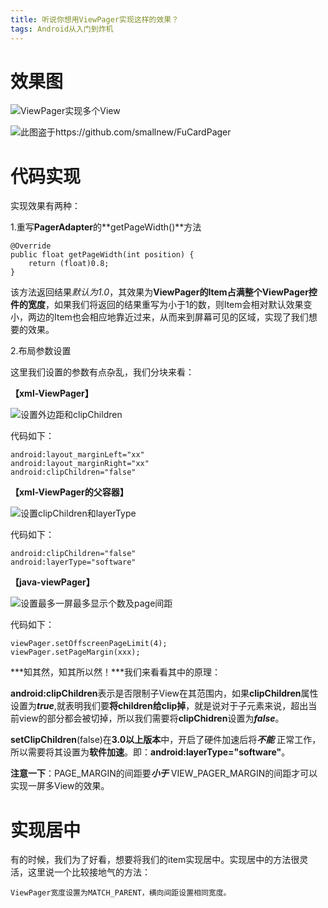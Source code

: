 ```yaml
---
title: 听说你想用ViewPager实现这样的效果？
tags: Android从入门到炸机
---
```

# 效果图

![ViewPager实现多个View](http://upload-images.jianshu.io/upload_images/291600-4a2d2176f95be5a5.png?imageMogr2/auto-orient/strip%7CimageView2/2/w/1240)


![此图盗于https://github.com/smallnew/FuCardPager](http://upload-images.jianshu.io/upload_images/291600-86d59532cd37f25c.gif?imageMogr2/auto-orient/strip)


# 代码实现

实现效果有两种：

1.重写**PagerAdapter**的**getPageWidth()**方法

```
@Override
public float getPageWidth(int position) {
    return (float)0.8;
}
```

该方法返回结果*默认为1.0*，其效果为**ViewPager的Item占满整个ViewPager控件的宽度**，如果我们将返回的结果重写为小于1的数，则Item会相对默认效果变小，两边的Item也会相应地靠近过来，从而来到屏幕可见的区域，实现了我们想要的效果。

2.布局参数设置

这里我们设置的参数有点杂乱，我们分块来看：

**【xml-ViewPager】**

![设置外边距和clipChildren](http://upload-images.jianshu.io/upload_images/291600-c8e52d2b64c03ca5.png?imageMogr2/auto-orient/strip%7CimageView2/2/w/1240)

代码如下：
```
android:layout_marginLeft="xx"
android:layout_marginRight="xx"
android:clipChildren="false"
```

**【xml-ViewPager的父容器】**

![设置clipChildren和layerType](http://upload-images.jianshu.io/upload_images/291600-af304b5a260a2514.png?imageMogr2/auto-orient/strip%7CimageView2/2/w/1240)

代码如下：

```
android:clipChildren="false"
android:layerType="software"
```

**【java-viewPager】**

![设置最多一屏最多显示个数及page间距](http://upload-images.jianshu.io/upload_images/291600-5ad6aeaded7fd52d.png?imageMogr2/auto-orient/strip%7CimageView2/2/w/1240)

代码如下：

```
viewPager.setOffscreenPageLimit(4);
viewPager.setPageMargin(xxx);
```

***知其然，知其所以然！***我们来看看其中的原理：

**android:clipChildren**表示是否限制子View在其范围内，如果**clipChildren**属性设置为***true***,就表明我们要**将children给clip掉**，就是说对于子元素来说，超出当前view的部分都会被切掉，所以我们需要将**clipChidren**设置为***false***。

**setClipChildren**(false)在**3.0以上版本**中，开启了硬件加速后将***不能*** 正常工作，所以需要将其设置为**软件加速**。即：**android:layerType="software"**。

**注意一下**：PAGE_MARGIN的间距要***小于*** VIEW_PAGER_MARGIN的间距才可以实现一屏多View的效果。
# 
# 实现居中

有的时候，我们为了好看，想要将我们的item实现居中。实现居中的方法很灵活，这里说一个比较接地气的方法：

```
ViewPager宽度设置为MATCH_PARENT，横向间距设置相同宽度。
```
